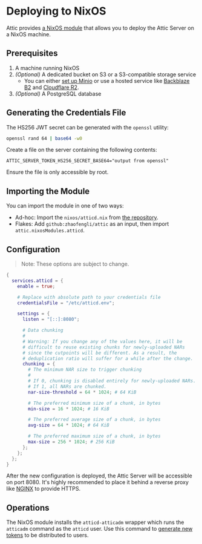 # Deploying to NixOS

Attic provides [a NixOS module](https://github.com/zhaofengli/attic/blob/main/nixos/atticd.nix) that allows you to deploy the Attic Server on a NixOS machine.

## Prerequisites

1. A machine running NixOS
1. _(Optional)_ A dedicated bucket on S3 or a S3-compatible storage service
    - You can either [set up Minio](https://search.nixos.org/options?query=services.minio) or use a hosted service like [Backblaze B2](https://www.backblaze.com/b2/docs) and [Cloudflare R2](https://developers.cloudflare.com/r2).
1. _(Optional)_ A PostgreSQL database

## Generating the Credentials File

The HS256 JWT secret can be generated with the `openssl` utility:

```bash
openssl rand 64 | base64 -w0
```

Create a file on the server containing the following contents:

```
ATTIC_SERVER_TOKEN_HS256_SECRET_BASE64="output from openssl"
```

Ensure the file is only accessible by root.

## Importing the Module

You can import the module in one of two ways:

- Ad-hoc: Import the `nixos/atticd.nix` from [the repository](https://github.com/zhaofengli/attic).
- Flakes: Add `github:zhaofengli/attic` as an input, then import `attic.nixosModules.atticd`.

## Configuration

> Note: These options are subject to change.

```nix
{
  services.atticd = {
    enable = true;

    # Replace with absolute path to your credentials file
    credentialsFile = "/etc/atticd.env";

    settings = {
      listen = "[::]:8080";

      # Data chunking
      #
      # Warning: If you change any of the values here, it will be
      # difficult to reuse existing chunks for newly-uploaded NARs
      # since the cutpoints will be different. As a result, the
      # deduplication ratio will suffer for a while after the change.
      chunking = {
        # The minimum NAR size to trigger chunking
        #
        # If 0, chunking is disabled entirely for newly-uploaded NARs.
        # If 1, all NARs are chunked.
        nar-size-threshold = 64 * 1024; # 64 KiB

        # The preferred minimum size of a chunk, in bytes
        min-size = 16 * 1024; # 16 KiB

        # The preferred average size of a chunk, in bytes
        avg-size = 64 * 1024; # 64 KiB

        # The preferred maximum size of a chunk, in bytes
        max-size = 256 * 1024; # 256 KiB
      };
    };
  };
}
```

After the new configuration is deployed, the Attic Server will be accessible on port 8080.
It's highly recommended to place it behind a reverse proxy like [NGINX](https://nixos.wiki/wiki/Nginx) to provide HTTPS.

## Operations

The NixOS module installs the `atticd-atticadm` wrapper which runs the `atticadm` command as the `atticd` user.
Use this command to [generate new tokens](../../reference/atticadm-cli.md#atticadm-make-token) to be distributed to users.
